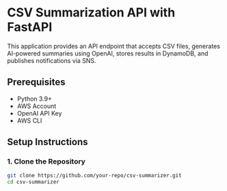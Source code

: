 # CSV Summarization API with FastAPI

This application provides an API endpoint that accepts CSV files, generates AI-powered summaries using OpenAI, stores results in DynamoDB, and publishes notifications via SNS.

## Prerequisites

- Python 3.9+
- AWS Account
- OpenAI API Key
- AWS CLI

## Setup Instructions

### 1. Clone the Repository
```bash
git clone https://github.com/your-repo/csv-summarizer.git
cd csv-summarizer
```


